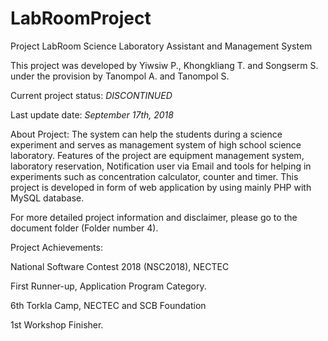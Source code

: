 # LabRoomProject
Project LabRoom
Science Laboratory Assistant and Management System

This project was developed by Yiwsiw P., Khongkliang T. and Songserm S.
under the provision by Tanompol A. and Tanompol S.

Current project status: *DISCONTINUED*

Last update date: *September 17th, 2018*

About Project:
The system can help the students during a science experiment and serves as management system of high school
science laboratory. Features of the project are equipment management system, laboratory reservation, Notification user via Email 
and tools for helping in experiments such as concentration calculator, counter and timer. 
This project is developed in form of web application by using mainly PHP with MySQL database. 

For more detailed project information and disclaimer, 
please go to the document folder (Folder number 4).

Project Achievements:

National Software Contest 2018 (NSC2018), NECTEC

First Runner-up, Application Program Category.

6th Torkla Camp, NECTEC and SCB Foundation

1st Workshop Finisher.
